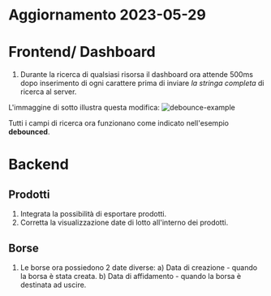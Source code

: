 <h1>Aggiornamento 2023-05-29</h1>

<h1>Frontend/ Dashboard</h1>

1. Durante la ricerca di qualsiasi risorsa il dashboard ora attende 500ms dopo inserimento di ogni carattere prima di inviare <i>la stringa completa</i> di ricerca al server. 

L'immaggine di sotto illustra questa modifica:
![debounce-example](https://github.com/vresetnikov/cayenne-updates/assets/54367758/ea31ac74-9857-41d8-b1b5-4fc710677792)


Tutti i campi di ricerca ora funzionano come indicato nell'esempio <b>debounced</b>.


<h1>Backend</h1>

<h2>Prodotti</h2>

1. Integrata la possibilità di esportare prodotti.
2. Corretta la visualizzazione date di lotto all'interno dei prodotti.

<h2>Borse</h2>

1. Le borse ora possiedono 2 date diverse:
a) Data di creazione - quando la borsa è stata creata.
b) Data di affidamento - quando la borsa è destinata ad uscire.
